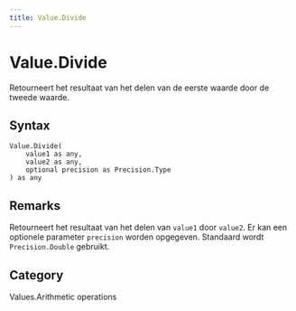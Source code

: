 ```yaml
---
title: Value.Divide
---
```


# Value.Divide


Retourneert het resultaat van het delen van de eerste waarde door de tweede waarde.


## Syntax

```powerquery
Value.Divide(
    value1 as any,
    value2 as any,
    optional precision as Precision.Type
) as any
```


## Remarks

Retourneert het resultaat van het delen van <code>value1</code> door <code>value2</code>. Er kan een optionele parameter <code>precision</code> worden opgegeven. Standaard wordt <code>Precision.Double</code> gebruikt.



## Category
Values.Arithmetic operations
